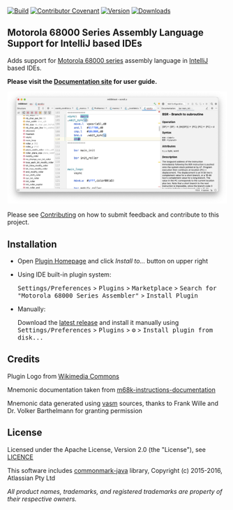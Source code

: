[![Build](https://github.com/YannCebron/m68kplugin/actions/workflows/build.yml/badge.svg)](https://github.com/YannCebron/m68kplugin/actions/workflows/build.yml)
[![Contributor Covenant](https://img.shields.io/badge/Contributor%20Covenant-v2.0%20adopted-ff69b4.svg)](CODE_OF_CONDUCT.md)
[![Version](https://img.shields.io/jetbrains/plugin/v/17712.svg)](https://plugins.jetbrains.com/plugin/17712)
[![Downloads](https://img.shields.io/jetbrains/plugin/d/17712.svg)](https://plugins.jetbrains.com/plugin/17712)

## Motorola 68000 Series Assembly Language Support for IntelliJ based IDEs
                                            
Adds support for [Motorola 68000 series](https://en.wikipedia.org/wiki/Motorola_68000_series) assembly language
in [IntelliJ](https://plugins.jetbrains.com/docs/intellij/intellij-platform.html#ides-based-on-the-intellij-platform) based IDEs.

**Please visit the [Documentation site](https://yanncebron.github.io/m68kplugin/) for user guide.** 

![m68plugin](docs/assets/m68kplugin_landing.png)

Please see [Contributing](CONTRIBUTING.md) on how to submit feedback and contribute to this project.

## Installation
            
- Open [Plugin Homepage](https://plugins.jetbrains.com/plugin/17712-motorola-68000-series-assembler/) and click *Install to...* button on upper right

- Using IDE built-in plugin system:

  <kbd>Settings/Preferences</kbd> > <kbd>Plugins</kbd> > <kbd>Marketplace</kbd> > <kbd>Search for "Motorola 68000 Series Assembler"</kbd> >  <kbd>Install Plugin</kbd>

- Manually:

  Download the [latest release](https://github.com/YannCebron/m68kplugin/releases/latest) and install it manually
  using
  <kbd>Settings/Preferences</kbd> > <kbd>Plugins</kbd> > <kbd>⚙️</kbd> > <kbd>Install plugin from disk...</kbd>

## Credits

Plugin Logo from [Wikimedia Commons](https://commons.wikimedia.org/wiki/File:Motorola_M_symbol_blue.svg)

Mnemonic documentation taken from [m68k-instructions-documentation](https://github.com/prb28/m68k-instructions-documentation)

Mnemonic data generated using [vasm](http://sun.hasenbraten.de/vasm/) sources, thanks to Frank Wille and Dr. Volker Barthelmann for granting permission

## License

Licensed under the Apache License, Version 2.0 (the "License"), see [LICENCE](LICENCE)

This software includes [commonmark-java](https://github.com/atlassian/commonmark-java) library, Copyright (c) 2015-2016, Atlassian Pty Ltd

*All product names, trademarks, and registered trademarks are property of their respective owners.*